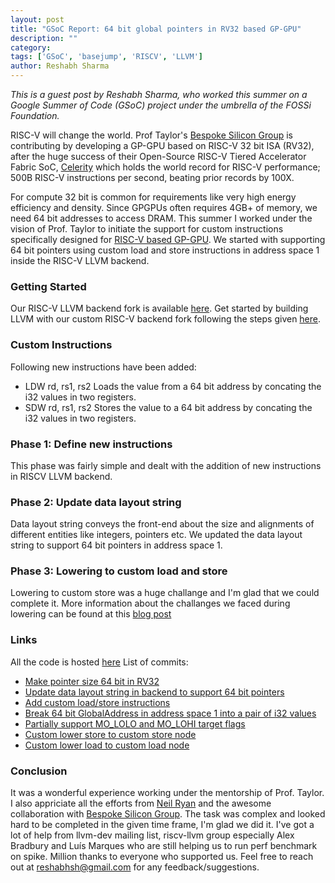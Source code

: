 ```yaml
---
layout: post
title: "GSoC Report: 64 bit global pointers in RV32 based GP-GPU"
description: ""
category: 
tags: ['GSoC', 'basejump', 'RISCV', 'LLVM']
author: Reshabh Sharma
---
```


*This is a guest post by Reshabh Sharma, who worked this summer on a Google Summer of Code (GSoC) project under the umbrella of the FOSSi Foundation.*

RISC-V will change the world. Prof Taylor's [Bespoke Silicon Group][bespoke-silicon-group] is contributing by developing a GP-GPU based on RISC-V 32 bit ISA (RV32), after the huge success of their Open-Source RISC-V Tiered Accelerator Fabric SoC, [Celerity][celerity] which holds the world record for RISC-V performance; 500B RISC-V instructions per second, beating prior records by 100X.

For compute 32 bit is common for requirements like very high energy efficiency and density. Since GPGPUs often requires 4GB+ of memory, we need 64 bit addresses to access DRAM. This summer I worked under the vision of Prof. Taylor to initiate the support for custom instructions specifically designed for [RISC-V based GP-GPU][basejump]. We started with supporting 64 bit pointers using custom load and store instructions in address space 1 inside the RISC-V LLVM backend.

### Getting Started
Our RISC-V LLVM backend fork is available [here][rv32-gpu]. Get started by building LLVM with our custom RISC-V backend fork following the steps given [here][get-started]. 

### Custom Instructions
Following new instructions have been added:
- LDW rd, rs1, rs2
Loads the value from a 64 bit address by concating the i32 values in two registers.
-  SDW rd, rs1, rs2
Stores the value to a 64 bit address by concating the i32 values in two registers.

### Phase 1: Define new instructions
This phase was fairly simple and dealt with the addition of new instructions in RISCV LLVM backend.

### Phase 2: Update data layout string
Data layout string conveys the front-end about the size and alignments of different entities like integers, pointers etc. We updated the data layout string to support 64 bit pointers in address space 1.

### Phase 3: Lowering to custom load and store
Lowering to custom store was a huge challange and I'm glad that we could complete it. More information about the challanges we faced during lowering can be found at this [blog post][lower-custom]

### Links
All the code is hosted [here](https://github.com/reSHARMA/RISCV32-GPU)
List of commits:
- [Make pointer size 64 bit in RV32](https://github.com/reSHARMA/RISCV32-GPU/commit/93b7b814d7d312a119102f167858c10353b596cd)
- [Update data layout string in backend to support 64 bit pointers](https://github.com/reSHARMA/RISCV32-GPU/commit/f28937bea0badb325f24bf8cacadb76f8360c4d7)
- [Add custom load/store instructions](https://github.com/reSHARMA/RISCV32-GPU/commit/26d66f69f184ff0845cd2cc551d566c9200e167f)
- [Break 64 bit GlobalAddress in address space 1 into a pair of i32 values](https://github.com/reSHARMA/RISCV32-GPU/commit/6dbaa4b79c594431a71c78ae4ce81f16905666fe)
- [Partially support MO_LOLO and MO_LOHI target flags](https://github.com/reSHARMA/RISCV32-GPU/commit/95ecd051e2b65482b860d697bd1aaa6c63e196ad)
- [Custom lower store to custom store node](https://github.com/reSHARMA/RISCV32-GPU/commit/e72fe7880f5eb459093a3d21eda5c3d162e26df1)
- [Custom lower load to custom load node](https://github.com/reSHARMA/RISCV32-GPU/commit/c4be64c3512528ab96394cd39268da2870a37dfa)

### Conclusion
It was a wonderful experience working under the mentorship of Prof. Taylor. I also appriciate all the efforts from [Neil Ryan](https://neildryan.com/) and the awesome collaboration with [Bespoke Silicon Group][bespoke-silicon-group]. The task was complex and looked hard to be completed in the given time frame, I'm glad we did it. I've got a lot of help from llvm-dev mailing list, riscv-llvm group especially Alex Bradbury and Luís Marques who are still helping us to run perf benchmark on spike. Million thanks to everyone who supported us. Feel free to reach out at reshabhsh@gmail.com for any feedback/suggestions.


[bespoke-silicon-group]:http://cseweb.ucsd.edu/~mbtaylor/group_news.html
[celerity]:http://opencelerity.org/
[basejump]:http://bjump.org/manycore/
[rv32-gpu]:https://github.com/reSHARMA/RISCV32-GPU
[get-started]:https://resharma.github.io/RISCV32-GPU/docs/home/
[lower-custom]:https://resharma.github.io/RISCV32-GPU/blog/2019/08/02/custom-load-store/

